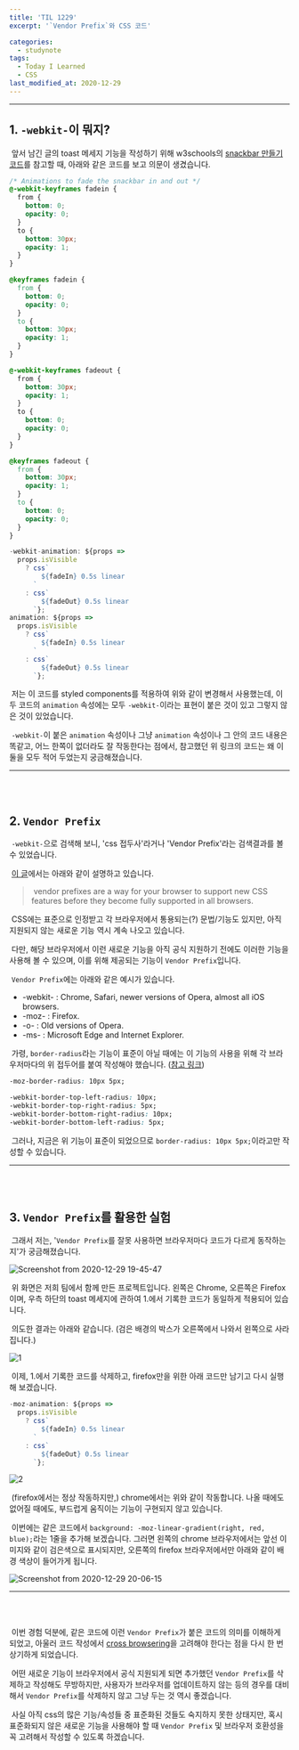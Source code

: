 ```yaml
---
title: 'TIL 1229'
excerpt: '`Vendor Prefix`와 CSS 코드'

categories:
  - studynote
tags:
  - Today I Learned
  - CSS
last_modified_at: 2020-12-29
---
```


---

## 1. `-webkit-`이 뭐지?

&nbsp;앞서 남긴 글의 toast 메세지 기능을 작성하기 위해 w3schools의 [snackbar 만들기 코드](https://www.w3schools.com/howto/howto_js_snackbar.asp)를 참고할 때, 아래와 같은 코드를 보고 의문이 생겼습니다.

```css
/* Animations to fade the snackbar in and out */
@-webkit-keyframes fadein {
  from {
    bottom: 0;
    opacity: 0;
  }
  to {
    bottom: 30px;
    opacity: 1;
  }
}

@keyframes fadein {
  from {
    bottom: 0;
    opacity: 0;
  }
  to {
    bottom: 30px;
    opacity: 1;
  }
}

@-webkit-keyframes fadeout {
  from {
    bottom: 30px;
    opacity: 1;
  }
  to {
    bottom: 0;
    opacity: 0;
  }
}

@keyframes fadeout {
  from {
    bottom: 30px;
    opacity: 1;
  }
  to {
    bottom: 0;
    opacity: 0;
  }
}
```

```js
-webkit-animation: ${props =>
  props.isVisible
    ? css`
        ${fadeIn} 0.5s linear
      `
    : css`
        ${fadeOut} 0.5s linear
      `};
animation: ${props =>
  props.isVisible
    ? css`
        ${fadeIn} 0.5s linear
      `
    : css`
        ${fadeOut} 0.5s linear
      `};
```

&nbsp;저는 이 코드를 styled components를 적용하여 위와 같이 변경해서 사용했는데, 이 두 코드의 `animation` 속성에는 모두 `-webkit-`이라는 표현이 붙은 것이 있고 그렇지 않은 것이 있었습니다.

&nbsp;`-webkit-`이 붙은 `animation` 속성이나 그냥 `animation` 속성이나 그 안의 코드 내용은 똑같고, 어느 한쪽이 없더라도 잘 작동한다는 점에서, 참고했던 위 링크의 코드는 왜 이 둘을 모두 적어 두었는지 궁금해졌습니다.

---

<br>
<br>

## 2. `Vendor Prefix`

&nbsp;`-webkit-`으로 검색해 보니, 'css 접두사'라거나 'Vendor Prefix'라는 검색결과를 볼 수 있었습니다.

&nbsp;[이 글](https://dzone.com/articles/understanding-css-vendor-prefixes)에서는 아래와 같이 설명하고 있습니다.

> &nbsp;vendor prefixes are a way for your browser to support new CSS features before they become fully supported in all browsers.

&nbsp;CSS에는 표준으로 인정받고 각 브라우저에서 통용되는(?) 문법/기능도 있지만, 아직 지원되지 않는 새로운 기능 역시 계속 나오고 있습니다.

&nbsp;다만, 해당 브라우저에서 이런 새로운 기능을 아직 공식 지원하기 전에도 이러한 기능을 사용해 볼 수 있으며, 이를 위해 제공되는 기능이 `Vendor Prefix`입니다.

&nbsp;`Vendor Prefix`에는 아래와 같은 예시가 있습니다.

- -webkit- : Chrome, Safari, newer versions of Opera, almost all iOS browsers.
- -moz- : Firefox.
- -o- : Old versions of Opera.
- -ms- : Microsoft Edge and Internet Explorer.

&nbsp;가령, `border-radius`라는 기능이 표준이 아닐 때에는 이 기능의 사용을 위해 각 브라우저마다의 위 접두어를 붙여 작성해야 했습니다. ([참고 링크](https://aboooks.tistory.com/271))

```css
-moz-border-radius: 10px 5px;

-webkit-border-top-left-radius: 10px;
-webkit-border-top-right-radius: 5px;
-webkit-border-bottom-right-radius: 10px;
-webkit-border-bottom-left-radius: 5px;
```

&nbsp;그러나, 지금은 위 기능이 표준이 되었으므로 `border-radius: 10px 5px;`이라고만 작성할 수 있습니다.

---

<br>
<br>

## 3. `Vendor Prefix`를 활용한 실험

&nbsp;그래서 저는, '`Vendor Prefix`를 잘못 사용하면 브라우저마다 코드가 다르게 동작하는지'가 궁금해졌습니다.

![Screenshot from 2020-12-29 19-45-47](https://user-images.githubusercontent.com/47794257/103278322-908ba300-4a0e-11eb-95e2-2fc002090b84.png)

&nbsp;위 화면은 저희 팀에서 함께 만든 프로젝트입니다. 왼쪽은 Chrome, 오른쪽은 Firefox이며, 우측 하단의 toast 메세지에 관하여 1.에서 기록한 코드가 동일하게 적용되어 있습니다.

&nbsp;의도한 결과는 아래와 같습니다. (검은 배경의 박스가 오른쪽에서 나와서 왼쪽으로 사라집니다.)

![1](https://user-images.githubusercontent.com/47794257/103279022-3a1f6400-4a10-11eb-8d6f-750b393dfd09.gif)

&nbsp;이제, 1.에서 기록한 코드를 삭제하고, firefox만을 위한 아래 코드만 남기고 다시 실행해 보겠습니다.

```js
-moz-animation: ${props =>
  props.isVisible
    ? css`
        ${fadeIn} 0.5s linear
      `
    : css`
        ${fadeOut} 0.5s linear
      `};
```

![2](https://user-images.githubusercontent.com/47794257/103279058-528f7e80-4a10-11eb-921d-b036d2bb348c.gif)

&nbsp;(firefox에서는 정상 작동하지만,) chrome에서는 위와 같이 작동합니다. 나올 때에도 없어질 때에도, 부드럽게 움직이는 기능이 구현되지 않고 있습니다.

&nbsp;이번에는 같은 코드에서 `background: -moz-linear-gradient(right, red, blue);`라는 1줄을 추가해 보겠습니다. 그러면 왼쪽의 chrome 브라우저에서는 앞선 이미지와 같이 검은색으로 표시되지만, 오른쪽의 firefox 브라우저에서만 아래와 같이 배경 색상이 들어가게 됩니다.

![Screenshot from 2020-12-29 20-06-15](https://user-images.githubusercontent.com/47794257/103279554-6687b000-4a11-11eb-9145-8ecc84469c04.png)

---

<br>
<br>

&nbsp;이번 경험 덕분에, 같은 코드에 이런 `Vendor Prefix`가 붙은 코드의 의미를 이해하게 되었고, 아울러 코드 작성에서 [cross browsering](https://developer.mozilla.org/en-US/docs/Learn/Tools_and_testing/Cross_browser_testing/Introduction)을 고려해야 한다는 점을 다시 한 번 상기하게 되었습니다.

&nbsp;어떤 새로운 기능이 브라우저에서 공식 지원되게 되면 추가했던 `Vendor Prefix`를 삭제하고 작성해도 무방하지만, 사용자가 브라우저를 업데이트하지 않는 등의 경우를 대비해서 `Vendor Prefix`를 삭제하지 않고 그냥 두는 것 역시 좋겠습니다.

&nbsp;사실 아직 css의 많은 기능/속성들 중 표준화된 것들도 숙지하지 못한 상태지만, 혹시 표준화되지 않은 새로운 기능을 사용해야 할 때 `Vendor Prefix` 및 브라우저 호환성을 꼭 고려해서 작성할 수 있도록 하겠습니다.
